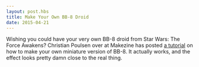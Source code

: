 ```yaml
---
layout: post.hbs
title: Make Your Own BB-8 Droid
date: 2015-04-21
---
```


Wishing you could have your very own BB-8 droid from Star Wars: The Force Awakens? Christian Poulsen over at Makezine has posted [a tutorial](http://makezine.com/projects/make-this-mini-star-wars-bb-8-ball-droid-with-a-hacked-sphero/) on how to make your own miniature version of BB-8. It actually works, and the effect looks pretty damn close to the real thing.
